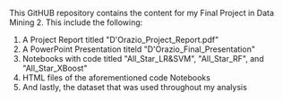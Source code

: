 This GitHUB repository contains the content for my Final Project in Data Mining 2.
This include the following:
1. A Project Report titled "D'Orazio_Project_Report.pdf"
2. A PowerPoint Presentation titeld "D'Orazio_Final_Presentation"
3. Notebooks with code titled "All_Star_LR&SVM", "All_Star_RF", and "All_Star_XBoost"
4. HTML files of the aforementioned code Notebooks
5. And lastly, the dataset that was used throughout my analysis
